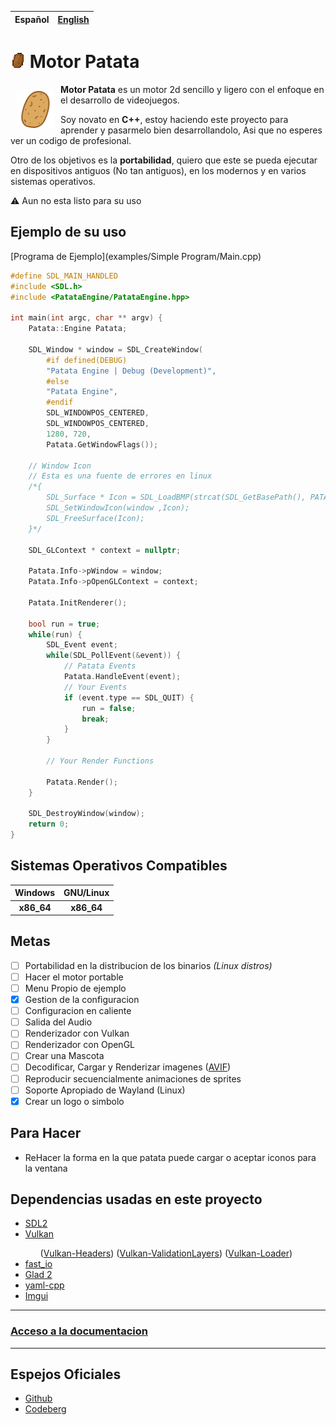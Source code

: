 | Español | [English](docs/README_en.md) |
| :--: | :--: |

# <img draggable=false src = "data/assets/icon/patata-debug.webp" width=24 style="image-rendering: pixelated;"> Motor Patata

<img draggable=false src = "data/assets/icon/patata_icon.svg" width=60 align=left style="margin:10px 10px;">
<p style=""><b>Motor Patata</b> es un motor 2d sencillo y ligero con el enfoque en el desarrollo de videojuegos.</p>

<p>Soy novato en <b>C++</b>, estoy haciendo este proyecto para aprender y pasarmelo bien desarrollandolo, Asi que no esperes ver un codigo de profesional.</p>

<p>Otro de los objetivos es la <b>portabilidad</b>, quiero que este se pueda ejecutar en dispositivos antiguos (No tan antiguos), en los modernos y en varios sistemas operativos.</p>

⚠️ Aun no esta listo para su uso

## Ejemplo de su uso
[Programa de Ejemplo](examples/Simple Program/Main.cpp)

```cpp
#define SDL_MAIN_HANDLED
#include <SDL.h>
#include <PatataEngine/PatataEngine.hpp>

int main(int argc, char ** argv) {
	Patata::Engine Patata;
	
	SDL_Window * window = SDL_CreateWindow(
		#if defined(DEBUG)
		"Patata Engine | Debug (Development)",
		#else
		"Patata Engine",
		#endif
		SDL_WINDOWPOS_CENTERED,
		SDL_WINDOWPOS_CENTERED,
		1280, 720,
		Patata.GetWindowFlags());

	// Window Icon
	// Esta es una fuente de errores en linux
	/*{
		SDL_Surface * Icon = SDL_LoadBMP(strcat(SDL_GetBasePath(), PATATA_GAME_ICON_FILE));
		SDL_SetWindowIcon(window ,Icon);
		SDL_FreeSurface(Icon);
	}*/

	SDL_GLContext * context = nullptr;
 
	Patata.Info->pWindow = window;
	Patata.Info->pOpenGLContext = context;

	Patata.InitRenderer();

	bool run = true;
	while(run) {
		SDL_Event event;
		while(SDL_PollEvent(&event)) {
			// Patata Events
			Patata.HandleEvent(event);
			// Your Events
			if (event.type == SDL_QUIT) {
				run = false;
				break;
			}
		}

		// Your Render Functions

		Patata.Render();
	}

	SDL_DestroyWindow(window);
	return 0;
}
```

## Sistemas Operativos Compatibles

| Windows | GNU/Linux |
| :-----: | :-----: |
|<b>x86_64</b> | <b>x86_64</b> |

## Metas

- [ ] Portabilidad en la distribucion de los binarios *(Linux distros)*
- [ ] Hacer el motor portable
- [ ] Menu Propio de ejemplo
- [X] Gestion de la configuracion
- [ ] Configuracion en caliente
- [ ] Salida del Audio
- [ ] Renderizador con Vulkan
- [ ] Renderizador con OpenGL
- [ ] Crear una Mascota
- [ ] Decodificar, Cargar y Renderizar imagenes ([AVIF](https://aomediacodec.github.io/av1-avif/))
- [ ] Reproducir secuencialmente animaciones de sprites
- [ ] Soporte Apropiado de Wayland (Linux)
- [X] Crear un logo o simbolo

## Para Hacer
- ReHacer la forma en la que patata puede cargar o aceptar iconos para la ventana

## Dependencias usadas en este proyecto
<ul>
	<li><a href = "http://www.libsdl.org/">SDL2</a></li>
	<li><a href = "https://www.vulkan.org/">Vulkan</a></li>
	<ul>
		(<a href = "https://github.com/KhronosGroup/Vulkan-Headers.git">Vulkan-Headers</a>)
		(<a href = "https://github.com/KhronosGroup/Vulkan-ValidationLayers.git">Vulkan-ValidationLayers</a>)
		(<a href = "https://github.com/KhronosGroup/Vulkan-Loader.git">Vulkan-Loader</a>)
	</ul>
	<li><a href = "https://github.com/cppfastio/fast_io.git">fast_io</a></li>
	<li><a href = "https://github.com/Dav1dde/glad.git">Glad 2</a></li>
	<li><a href = "https://github.com/jbeder/yaml-cpp.git">yaml-cpp</a></li>
    <li><a href = "https://github.com/ocornut/imgui.git">Imgui</a></li>
</ul>

<hr>

### [Acceso a la documentacion](docs/README.md)

<hr>

## Espejos Oficiales
- [Github](https://github.com/Sendan4/Patata-Engine.git)
- [Codeberg](https://codeberg.org/Sendan/patata-engine.git)
